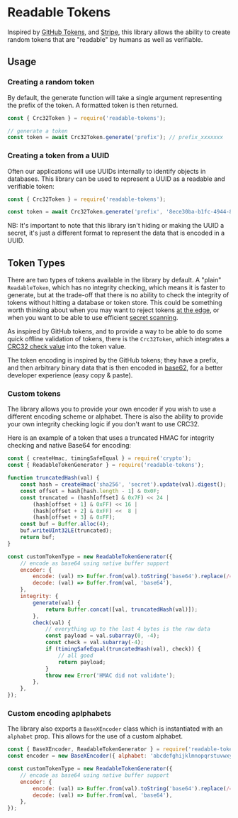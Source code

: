 # Readable Tokens

Inspired by [GitHub Tokens](https://github.blog/2021-04-05-behind-githubs-new-authentication-token-formats/), and 
[Stripe](https://dev.to/stripe/designing-apis-for-humans-object-ids-3o5a), this library allows the ability to create
random tokens that are "readable" by humans as well as verifiable.

## Usage

### Creating a random token

By default, the generate function will take a single argument representing the prefix of the token. A formatted token
is then returned.

```js
const { Crc32Token } = require('readable-tokens');

// generate a token
const token = await Crc32Token.generate('prefix'); // prefix_xxxxxxx
```

### Creating a token from a UUID

Often our applications will use UUIDs internally to identify objects in databases. This library can be used to represent
a UUID as a readable and verifiable token:

```js
const { Crc32Token } = require('readable-tokens');

const token = await Crc32Token.generate('prefix', '8ece30ba-b1fc-4944-8758-75b20ebc1cc7'); // test_KNJYokHOindxbwRAd4MRNhPA6a5
```

NB: It's important to note that this library isn't hiding or making the UUID a secret, it's just a different format to
represent the data that is encoded in a UUID.

## Token Types

There are two types of tokens available in the library by default. A "plain" `ReadableToken`, which has no integrity
checking, which means it is faster to generate, but at the trade-off that there is no ability to check the integrity of
tokens without hitting a database or token store. This could be something worth thinking about when you may want to 
reject tokens [at the edge](https://en.wikipedia.org/wiki/Edge_computing), or when you want to be able to use
efficient [secret scanning](https://docs.github.com/en/code-security/secret-scanning/about-secret-scanning).

As inspired by GitHub tokens, and to provide a way to be able to do some quick offline validation of tokens, there is
the `Crc32Token`, which integrates a [CRC32 check value](https://en.wikipedia.org/wiki/Cyclic_redundancy_check) into the
token value.

The token encoding is inspired by the GitHub tokens; they have a prefix, and then arbitrary binary data that is then
encoded in [base62](https://en.wikipedia.org/wiki/Base62), for a better developer experience (easy copy & paste).

### Custom tokens

The library allows you to provide your own encoder if you wish to use a different encoding scheme or alphabet. There is
also the ability to provide your own integrity checking logic if you don't want to use CRC32. 

Here is an example of a token that uses a truncated HMAC for integrity checking and native Base64 for encoding:

```js
const { createHmac, timingSafeEqual } = require('crypto');
const { ReadableTokenGenerator } = require('readable-tokens');

function truncatedHash(val) {
    const hash = createHmac('sha256', 'secret').update(val).digest();
    const offset = hash[hash.length - 1] & 0x0F;
    const truncated = (hash[offset] & 0x7F) << 24 |
        (hash[offset + 1] & 0xFF) << 16 |
        (hash[offset + 2] & 0xFF) <<  8 |
        (hash[offset + 3] & 0xFF);
    const buf = Buffer.alloc(4);
    buf.writeUInt32LE(truncated);
    return buf;
}

const customTokenType = new ReadableTokenGenerator({
    // encode as base64 using native buffer support
    encoder: {
        encode: (val) => Buffer.from(val).toString('base64').replace(/=+$/, ''),
        decode: (val) => Buffer.from(val, 'base64'),
    },
    integrity: {
        generate(val) {
            return Buffer.concat([val, truncatedHash(val)]);
        },
        check(val) {
            // everything up to the last 4 bytes is the raw data
            const payload = val.subarray(0, -4);
            const check = val.subarray(-4);
            if (timingSafeEqual(truncatedHash(val), check)) {
                // all good
                return payload;
            }
            throw new Error('HMAC did not validate');
        },
    },
});
```

### Custom encoding aplphabets

The library also exports a `BaseXEncoder` class which is instantiated with an `alphabet` prop. This allows for the use
of a custom alphabet.

```js
const { BaseXEncoder, ReadableTokenGenerator } = require('readable-tokens');
const encoder = new BaseXEncoder({ alphabet: 'abcdefghijklmnopqrstuvwxyz' });

const customTokenType = new ReadableTokenGenerator({
    // encode as base64 using native buffer support
    encoder: {
        encode: (val) => Buffer.from(val).toString('base64').replace(/=+$/, ''),
        decode: (val) => Buffer.from(val, 'base64'),
    },
});
```
